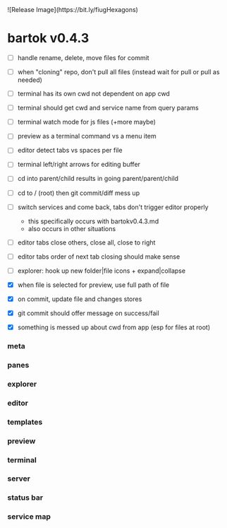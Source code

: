 <!-- no-select -->
<h1 style="display:none"></h1>
![Release Image](https://bit.ly/fiugHexagons)

# bartok v0.4.3


  - [ ] handle rename, delete, move files for commit
  - [ ] when "cloning" repo, don't pull all files (instead wait for pull or pull as needed)
  - [ ] terminal has its own cwd not dependent on app cwd
  - [ ] terminal should get cwd and service name from query params
  - [ ] terminal watch mode for js files (+more maybe)
  - [ ] preview as a terminal command vs a menu item
  - [ ] editor detect tabs vs spaces per file
  - [ ] terminal left/right arrows for editing buffer

  - [ ] cd into parent/child results in going parent/parent/child
  - [ ] cd to / (root) then git commit/diff mess up
  - [ ] switch services and come back, tabs don't trigger editor properly
    - this specifically occurs with bartokv0.4.3.md
    - also occurs in other situations

  - [ ] editor tabs close others, close all, close to right
  - [ ] editor tabs order of next tab closing should make sense
  - [ ] explorer: hook up new folder|file icons + expand|collapse

  - [X] when file is selected for preview, use full path of file
  - [X] on commit, update file and changes stores
  - [X] git commit should offer message on success/fail
  - [X] something is messed up about cwd from app (esp for files at root)

### meta

### panes

### explorer

### editor

### templates

### preview

### terminal

### server

### status bar

### service map


